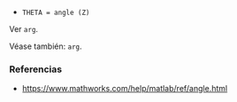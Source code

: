 - `THETA = angle (Z)`

Ver `arg`.

Véase también: `arg`.

### Referencias

- https://www.mathworks.com/help/matlab/ref/angle.html

